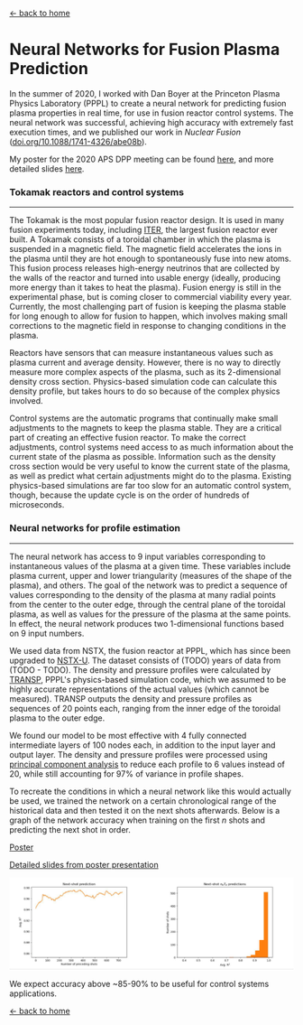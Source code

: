 [← back to home](../README.md)

# Neural Networks for Fusion Plasma Prediction

In the summer of 2020, I worked with Dan Boyer at the Princeton Plasma Physics Laboratory (PPPL) to create a neural network for predicting fusion plasma properties in real time, for use in fusion reactor control systems. The neural network was successful, achieving high accuracy with extremely fast execution times, and we published our work in *Nuclear Fusion* ([doi.org/10.1088/1741-4326/abe08b](https://doi.org/10.1088/1741-4326/abe08b)).

My poster for the 2020 APS DPP meeting can be found [here](/files/fusion-poster.pdf), and more detailed slides [here](/files/fusion-slides.pdf).

### Tokamak reactors and control systems

---

The Tokamak is the most popular fusion reactor design. It is used in many fusion experiments today, including [ITER](https://www.iter.org), the largest fusion reactor ever built. A Tokamak consists of a toroidal chamber in which the plasma is suspended in a magnetic field. The magnetic field accelerates the ions in the plasma until they are hot enough to spontaneously fuse into new atoms. This fusion process releases high-energy neutrinos that are collected by the walls of the reactor and turned into usable energy (ideally, producing more energy than it takes to heat the plasma). Fusion energy is still in the experimental phase, but is coming closer to commercial viability every year. Currently, the most challenging part of fusion is keeping the plasma stable for long enough to allow for fusion to happen, which involves making small corrections to the magnetic field in response to changing conditions in the plasma.

Reactors have sensors that can measure instantaneous values such as plasma current and average density. However, there is no way to directly measure more complex aspects of the plasma, such as its 2-dimensional density cross section. Physics-based simulation code can calculate this density profile, but takes hours to do so because of the complex physics involved.

Control systems are the automatic programs that continually make small adjustments to the magnets to keep the plasma stable. They are a critical part of creating an effective fusion reactor. To make the correct adjustments, control systems need access to as much information about the current state of the plasma as possible. Information such as the density cross section would be very useful to know the current state of the plasma, as well as predict what certain adjustments might do to the plasma. Existing physics-based simulations are far too slow for an automatic control system, though, because the update cycle is on the order of hundreds of microseconds.

### Neural networks for profile estimation

---

The neural network has access to 9 input variables corresponding to instantaneous values of the plasma at a given time. These variables include plasma current, upper and lower triangularity (measures of the shape of the plasma), and others. The goal of the network was to predict a sequence of values corresponding to the density of the plasma at many radial points from the center to the outer edge, through the central plane of the toroidal plasma, as well as values for the pressure of the plasma at the same points. In effect, the neural network produces two 1-dimensional functions based on 9 input numbers.

We used data from NSTX, the fusion reactor at PPPL, which has since been upgraded to [NSTX-U](https://pppl.gov/nstx). The dataset consists of (TODO) years of data from (TODO - TODO). The density and pressure profiles were calculated by [TRANSP](https://transp.pppl.gov/), PPPL's physics-based simulation code, which we assumed to be highly accurate representations of the actual values (which cannot be measured). TRANSP outputs the density and pressure profiles as sequences of 20 points each, ranging from the inner edge of the toroidal plasma to the outer edge.

We found our model to be most effective with 4 fully connected intermediate layers of 100 nodes each, in addition to the input layer and output layer. The density and pressure profiles were processed using [principal component analysis](https://en.wikipedia.org/wiki/Principal_component_analysis) to reduce each profile to 6 values instead of 20, while still accounting for 97% of variance in profile shapes.

To recreate the conditions in which a neural network like this would actually be used, we trained the network on a certain chronological range of the historical data and then tested it on the next shots afterwards. Below is a graph of the network accuracy when training on the first *n* shots and predicting the next shot in order.

[Poster](/files/fusion-poster.pdf)

[Detailed slides from poster presentation](/files/fusion-slides.pdf)

![time-history-graph](/files/fusion-time-history.png)

We expect accuracy above ~85-90% to be useful for control systems applications.

[← back to home](../README.md)
